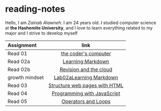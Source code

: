 # reading-notes


Hello, I am *Zainab Alawneh*. I am 24 years old. I studied computer science at **the Hashemite University**, and I love to learn everything related to my major and I strive to develop myself





| Assignment    |              link                         | 
| :---          |             :----:                        |
| Read 01       |[the coder's computer](read01.md)          | 
| Read 02a      |[Learning Markdown](read02a.md)            | 
| Read 02b      |[Revision and the cloud ](read02b.md)      | 
|growth mindset |[Lab02aLearning Markdown](growthMindset.md)| 
| Read 03       |[Structure web pages with HTML](read03.md) | 
| Read 04       |[Programming with JavaScript](read04.md)   |
| Read 05       |[Operators and Loops](read05.md)           |